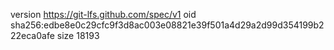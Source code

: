 version https://git-lfs.github.com/spec/v1
oid sha256:edbe8e0c29cfc9f3d8ac003e08821e39f501a4d29a2d99d354199b222eca0afe
size 18193
